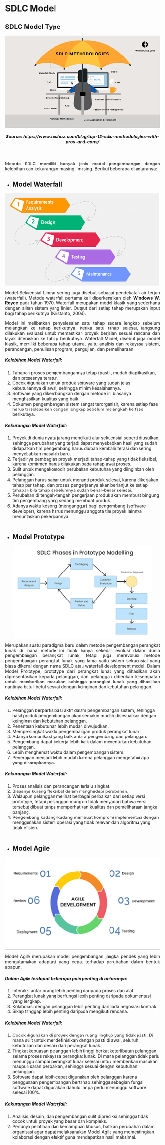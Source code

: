 # SDLC Model
## SDLC Model Type
<p align="center">
<img height="300rm" align="center" src="https://github.com/Ouroboros-Tech/modul-pembelajaran/blob/main/image/SDLC-Methdodlogies.jpg"> <h5 align="center">Source: https://www.techuz.com/blog/top-12-sdlc-methodologies-with-pros-and-cons/</h5><br>

<p align="justify">
Metode SDLC memiliki banyak jenis model pengembangan dengan kelebihan dan kekurangan masing- masing. Berikut beberapa di antaranya:<br>

- ## Model Waterfall
<p align="center">
<img height="300rm" align="center" src="https://github.com/Ouroboros-Tech/modul-pembelajaran/blob/main/image/waterfall.png"><br>

<p align="justify">
Model Sekuensial Linear sering juga disebut sebagai pendekatan air terjun (waterfall). Metode waterfall pertama kali diperkenalkan oleh <strong>Windows W. Royce</strong> pada tahun 1970. Waterfall merupakan model klasik yang sederhana dengan aliran sistem yang linier. Output dari setiap tahap merupakan input bagi tahap berikutnya (Kristanto, 2004).<br>

<p align="justify">
Model ini melibatkan penyelesaian satu tahap secara lengkap sebelum melangkah ke tahap berikutnya. Ketika satu tahap selesai, langsung dilakukan evaluasi untuk memastikan proyek berjalan sesuai rencana dan layak diteruskan ke tahap berikutnya. Waterfall Model, disebut juga model klasik, memiliki beberapa tahap utama, yaitu analisis dan rekayasa sistem, perancangan, penulisan program, pengujian, dan pemeliharaan.<br>

##### Kelebihan Model Waterfall:
1. Tahapan proses pengembangannya tetap (pasti), mudah diaplikasikan, dan prosesnya teratur.
2. Cocok digunakan untuk produk software yang sudah jelas kebutuhannya di awal, sehingga minim kesalahannya.
3. Software yang dikembangkan dengan metode ini biasanya menghasilkan kualitas yang baik.
4. Dokumen pengembangan sistem sangat terorganisir, karena setiap fase harus terselesaikan dengan lengkap sebelum melangkah ke fase berikutnya.

##### Kekurangan Model Waterfall:
1. Proyek di dunia nyata jarang mengikuti alur sekuensial seperti diusulkan, sehingga perubahan yang terjadi dapat menyebabkan hasil yang sudah didapatkan tim pengembang harus diubah kembali/iterasi dan sering menyebabkan masalah baru.
2. Terjadinya pembagian proyek menjadi tahap-tahap yang tidak fleksibel, karena komitmen harus dilakukan pada tahap awal proses.
3. Sulit untuk mengakomodir perubahan kebutuhan yang diinginkan oleh pelanggan.
4. Pelanggan harus sabar untuk menanti produk selesai, karena dikerjakan tahap per tahap, dan proses pengerjaanya akan berlanjut ke setiap tahapan bila tahap sebelumnya sudah benar-benar selesai.
5. Perubahan di tengah-tengah pengerjaan produk akan membuat bingung tim pengembang yang sedang membuat produk.
6. Adanya waktu kosong (menganggur) bagi pengembang (software developer), karena harus menunggu anggota tim proyek lainnya menuntaskan pekerjaannya.<br><br>

- ## Model Prototype
<p align="center">
<img height="300rm" align="center" src="https://github.com/Ouroboros-Tech/modul-pembelajaran/blob/main/image/protoype.png"><br>

<p align="justify">
Merupakan suatu paradigma baru dalam metode pengembangan perangkat lunak di mana metode ini tidak hanya sekedar evolusi dalam dunia pengembangan perangkat lunak, tetapi juga merevolusi metode pengembangan perangkat lunak yang lama yaitu sistem sekuensial yang biasa dikenal dengan nama SDLC atau waterfall development model. Dalam Model Prototype, prototype dari perangkat lunak yang dihasilkan akan dipresentasikan kepada pelanggan, dan pelanggan diberikan kesempatan untuk memberikan masukan sehingga perangkat lunak yang dihasilkan nantinya betul-betul sesuai dengan keinginan dan kebutuhan pelanggan.<br>

##### Kelebihan Model Waterfall:
1. Pelanggan berpartisipasi aktif dalam pengembangan sistem, sehingga hasil produk pengembangan akan semakin mudah disesuaikan dengan keinginan dan kebutuhan pelanggan.
2. Penentuan kebutuhan lebih mudah diwujudkan.
3. Mempersingkat waktu pengembangan produk perangkat lunak.
4. Adanya komunikasi yang baik antara pengembang dan pelanggan.
5. Pengembang dapat bekerja lebih baik dalam menentukan kebutuhan pelanggan.
6. Lebih menghemat waktu dalam pengembangan sistem.
7. Penerapan menjadi lebih mudah karena pelanggan mengetahui apa yang diharapkannya.

##### Kekurangan Model Waterfall:
1. Proses analisis dan perancangan terlalu singkat.
2. Biasanya kurang fleksibel dalam menghadapi perubahan.
3. Walaupun pelanggan melihat berbagai perbaikan dari setiap versi prototype, tetapi pelanggan mungkin tidak menyadari bahwa versi tersebut dibuat tanpa memperhatikan kualitas dan pemeliharaan jangka panjang.
4. Pengembang kadang-kadang membuat kompromi implementasi dengan menggunakan sistem operasi yang tidak relevan dan algoritma yang tidak efisien.<br><br>

- ## Model Agile  
<p align="center">
<img height="300rm" align="center" src="https://github.com/Ouroboros-Tech/modul-pembelajaran/blob/main/image/agile.png"><br>

<p align="justify">
Model Agile merupakan model pengembangan jangka pendek yang lebih mengutamakan adaptasi yang cepat terhadap perubahan dalam bentuk apapun.<br>

##### Dalam Agile terdapat beberapa poin penting di antaranya:
1. Interaksi antar orang lebih penting daripada proses dan alat.
2. Perangkat lunak yang berfungsi lebih penting daripada dokumentasi yang lengkap.
3. Kolaborasi dengan pelanggan lebih penting daripada negosiasi kontrak.
4. Sikap tanggap lebih penting daripada mengikuti rencana.

##### Kelebihan Model Waterfall:
1. Cocok digunakan di proyek dengan ruang lingkup yang tidak pasti. Di mana sulit untuk mendefinisikan dengan pasti di awal, seluruh kebutuhan dan desain dari perangkat lunak.
2. Tingkat kepuasan pelanggan lebih tinggi berkat keterlibatan pelanggan selama proses rekayasa perangkat lunak. Di mana pelanggan tidak perlu menunggu sampai perangkat lunak selesai untuk memberikan masukan maupun saran perbaikan, sehingga sesuai dengan kebutuhan pelanggan. 
3. Software dapat lebih cepat digunakan oleh pelanggan karena penggunaan pengembangan bertahap sehingga sebagian fungsi software dapat digunakan dahulu tanpa perlu menunggu software selesai 100%.

##### Kekurangan Model Waterfall:
1. Analisis, desain, dan pengembangan sulit diprediksi sehingga tidak cocok untuk proyek yang besar dan kompleks.
2. Perlunya pelatihan dan kemampuan khusus, bahkan perubahan dalam organisasi agar dapat melaksanakan Model Agile yang mementingkan kolaborasi dengan efektif guna mendapatkan hasil maksimal.<br><br>
